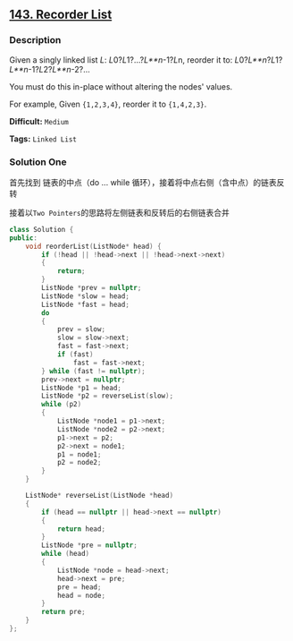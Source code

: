 ## [143. Recorder List](https://leetcode.com/problems/reorder-list/description/)

### Description

Given a singly linked list *L*: *L*0?*L*1?…?*L**n*-1?*L*n,
reorder it to: *L*0?*L**n*?*L*1?*L**n*-1?*L*2?*L**n*-2?…

You must do this in-place without altering the nodes' values.

For example,
Given `{1,2,3,4}`, reorder it to `{1,4,2,3}`.



**Difficult:** `Medium`

**Tags:** `Linked List`



### Solution One

首先找到 链表的中点（do ... while 循环），接着将中点右侧（含中点）的链表反转

接着以`Two Pointers`的思路将左侧链表和反转后的右侧链表合并

```c++
class Solution {
public:
    void reorderList(ListNode* head) {
        if (!head || !head->next || !head->next->next)
        {
            return;
        }
        ListNode *prev = nullptr;
        ListNode *slow = head;
        ListNode *fast = head;
        do
        {
            prev = slow;
            slow = slow->next;
            fast = fast->next;
            if (fast)
                fast = fast->next;
        } while (fast != nullptr);
        prev->next = nullptr;
        ListNode *p1 = head;
        ListNode *p2 = reverseList(slow);
        while (p2)
        {
            ListNode *node1 = p1->next;
            ListNode *node2 = p2->next;
            p1->next = p2;
            p2->next = node1;
            p1 = node1;
            p2 = node2;
        }
    }

    ListNode* reverseList(ListNode *head)
    {
        if (head == nullptr || head->next == nullptr)
        {
            return head;
        }
        ListNode *pre = nullptr;
        while (head)
        {
            ListNode *node = head->next;
            head->next = pre;
            pre = head;
            head = node;
        }
        return pre;
    }
};
```



